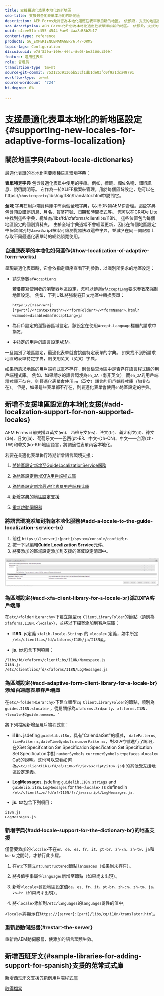```yaml
---
title: 支援最適化表單本地化的新地區
seo-title: 支援最適化表單本地化的新地區
description: AEM Forms允許您為本地化適應性表單添加新的地區。 依預設，支援的地區設定是英文、法文、德文和日文。
seo-description: AEM Forms允許您為本地化適應性表單添加新的地區。 依預設，支援的地區設定是英文、法文、德文和日文。
uuid: d4cee51b-c555-4544-9ae9-4aa8d38b2b17
content-type: reference
products: SG_EXPERIENCEMANAGER/6.4/FORMS
topic-tags: Configuration
discoiquuid: e78f539a-109c-444c-8e52-be2260c3509f
feature: 適用性表單
role: 管理員
translation-type: tm+mt
source-git-commit: 75312539136bb53cf1db1de03fc0f9a1dca49791
workflow-type: tm+mt
source-wordcount: '724'
ht-degree: 0%

---
```



# 支援最適化表單本地化的新地區設定{#supporting-new-locales-for-adaptive-forms-localization}

## 關於地區字典{#about-locale-dictionaries}

最適化表單的本地化需要兩種語言環境字典：

**表單特定字典** 包含最適化表單中使用的字串。例如，標籤、欄位名稱、錯誤訊息、說明說明等。 它作為一組XLIFF檔案來管理，用於每個區域設定，您可以在https://`<host>`:`<port>`/libs/cq/i18n/translator.html中訪問它。

**全域** 字典在用戶端資料庫中有兩個全域字典，以JSON物AEM件管理。這些字典包含預設錯誤訊息、月名、貨幣符號、日期和時間模式等。 您可以在CRXDe Lite中找到這些字典，網址為/libs/fd/xfaforms/clientlibs/I18N。 這些位置包含每個地區設定的個別資料夾。 由於全域字典通常不會經常更新，因此在每個地區設定中保留個別的JavaScript檔案可讓瀏覽器快取這些字典，並減少在同一伺服器上存取不同最適化表單時的網路頻寬使用。

### 自適應表單的本地化如何運作{#how-localization-of-adaptive-form-works}

呈現最適化表單時，它會依指定順序查看下列參數，以識別所要求的地區設定：

* 請求參數`afAcceptLang`

   若要覆寫使用者的瀏覽器地區設定，您可以傳遞`afAcceptLang`要求參數來強制地區設定。 例如，下列URL將強制在日文地區中轉換表單：

   `https://[*server*]:[*port*]/<*contextPath*>/<*formFolder*>/<*formName*>.html?wcmmode=disabled&afAcceptLang=ja`

* 為用戶設定的瀏覽器區域設定，該設定在使用`Accept-Language`標題的請求中指定。

* 中指定的用戶的語言設定AEM。

一旦識別了地區設定，最適化表單就會挑選特定表單的字典。 如果找不到所請求地區的表單特定字典，則使用英文（英文）字典。

如果所請求地區的用戶端程式庫不存在，則會檢查地區中是否存在語言程式碼的用戶端程式庫。 例如，如果請求的語言環境為`en_ZA`（南非英文），而`en_ZA`的用戶端程式庫不存在，則最適化表單會使用`en`（英文）語言的用戶端程式庫（如果存在）。 但是，如果這些表單都不存在，則最適化表單會使用`en`地區設定的字典。

## 新增不支援地區設定的本地化支援{#add-localization-support-for-non-supported-locales}

AEM Forms目前支援以英文(en)、西班牙文(es)、法文(fr)、義大利文(it)、德文(de)、日文(ja)、葡萄牙文——巴西(pt-BR、中文-(zh-CN)、中文——台灣(zh-TW)和韓文(ko-KR)地區語言，將調適性表單內容本地化。

若要在最適化表單執行時期新增語言環境支援：

1. [將地區設定新增至GuideLocalizationService服務](/help/forms/using/supporting-new-language-localization.md#p-add-a-locale-to-the-guide-localization-service-br-p)

1. [為地區設定新增XFA用戶端程式庫](/help/forms/using/supporting-new-language-localization.md#p-add-xfa-client-library-for-a-locale-br-p)

1. [為地區設定新增最適化表單用戶端程式庫](/help/forms/using/supporting-new-language-localization.md#p-add-adaptive-form-client-library-for-a-locale-br-p)
1. [新增字典的地區設定支援](/help/forms/using/supporting-new-language-localization.md#p-add-locale-support-for-the-dictionary-br-p)
1. [重新啟動伺服器](/help/forms/using/supporting-new-language-localization.md#p-restart-the-server-p)

### 將語言環境添加到指南本地化服務{#add-a-locale-to-the-guide-localization-service-br}

1. 前往 `https://[server]:[port]/system/console/configMgr`.
1. 按一下以編輯&#x200B;**Guide Localization Service**&#x200B;元件。
1. 將要添加的區域設定添加到支援的區域設定清單中。

![指南本地化服務](assets/configservice.png)

### 為區域設定{#add-xfa-client-library-for-a-locale-br}添加XFA客戶端庫

在`etc/<folderHierarchy>`下建立類型`cq:ClientLibraryFolder`的節點（類別為`xfaforms.I18N.<locale>`），並將以下檔案添加到客戶端庫：

* **I18N.** js定義 `xfalib.locale.Strings` 的 `<locale>` 定義，如中所定 `/etc/clientlibs/fd/xfaforms/I18N/ja/I18N`義。

* **js.** txt包含下列項目：

```
/libs/fd/xfaforms/clientlibs/I18N/Namespace.js
I18N.js
/etc/clientlibs/fd/xfaforms/I18N/LogMessages.js
```

### 為區域設定{#add-adaptive-form-client-library-for-a-locale-br}添加自適應表單客戶端庫

在`etc/<folderHierarchy>`下建立類型`cq:ClientLibraryFolder`的節點，類別為`guides.I18N.<locale>` ，從屬關係為`xfaforms.3rdparty`、`xfaforms.I18N.<locale>`和`guide.common`。&quot;

將下列檔案新增至用戶端程式庫：

* **i18n.** jsdefing `guidelib.i18n`，具有&quot;CalendarSet&quot;的模式， `datePatterns`, `timePatterns`, `dateTimeSymbols` `numberPatterns`，對XFA符號進行了說明，在XSet Specification Set Specification Specification Set Specification Set Specification中對 `numberSymbols` `currencySymbols` `typefaces`  `<locale>`  [](https://helpx.adobe.com/content/dam/Adobe/specs/xfa_spec_3_3.pdf)CaS的說明。您也可以查看如何為`/etc/clientlibs/fd/af/I18N/fr/javascript/i18n.js`中的其他受支援地區設定定義。

* **LogMessages.** jsdefing  `guidelib.i18n.strings` and  `guidelib.i18n.LogMessages` for the  `<locale>` as defined in `/etc/clientlibs/fd/af/I18N/fr/javascript/LogMessages.js`.

* **js.** txt包含下列項目：

```
i18n.js
LogMessages.js
```

### 新增字典{#add-locale-support-for-the-dictionary-br}的地區支援

僅當要添加的`<locale>`不在`en`、`de`、`es`、`fr`、`it`、`pt-br`、`zh-cn`、`zh-tw`、`ja`和`ko-kr`之間時，才執行此步驟。

1. 在`etc`下建立`nt:unstructured`節點`languages`（如果尚未存在）。

1. 將多值字串屬性`languages`新增至節點（如果尚未出現）。
1. 新增`<locale>`預設地區設定值`de`、`es`、`fr`、`it`、`pt-br`、`zh-cn`、`zh-tw`、`ja`、`ko-kr`（如果尚未出現）。

1. 將`<locale>`添加到`/etc/languages`的`languages`屬性的值中。

`<locale>`將顯示在`https://[server]:[port]/libs/cq/i18n/translator.html`。

### 重新啟動伺服器{#restart-the-server}

重新啟AEM動伺服器，使添加的語言環境生效。

## 新增西班牙文{#sample-libraries-for-adding-support-for-spanish}支援的范常式式庫

新增西班牙文支援的範例用戶端程式庫

[取得檔案](assets/sample.zip)
